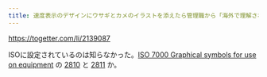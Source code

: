 ```yaml
---
title: 速度表示のデザインにウサギとカメのイラストを添えたら管理職から「海外で理解されないのでは」と質問されたがISOにも設定されているマークである - Togetter
---
```


https://togetter.com/li/2139087

ISOに設定されているのは知らなかった。[ISO 7000 Graphical symbols for use on equipment](
https://www.iso.org/obp/ui/#iso:pub:PUB400001:en) の [2810](
https://www.iso.org/obp/ui/#iso:grs:7000:2810) と [2811](
https://www.iso.org/obp/ui/#iso:grs:7000:2811) か。

